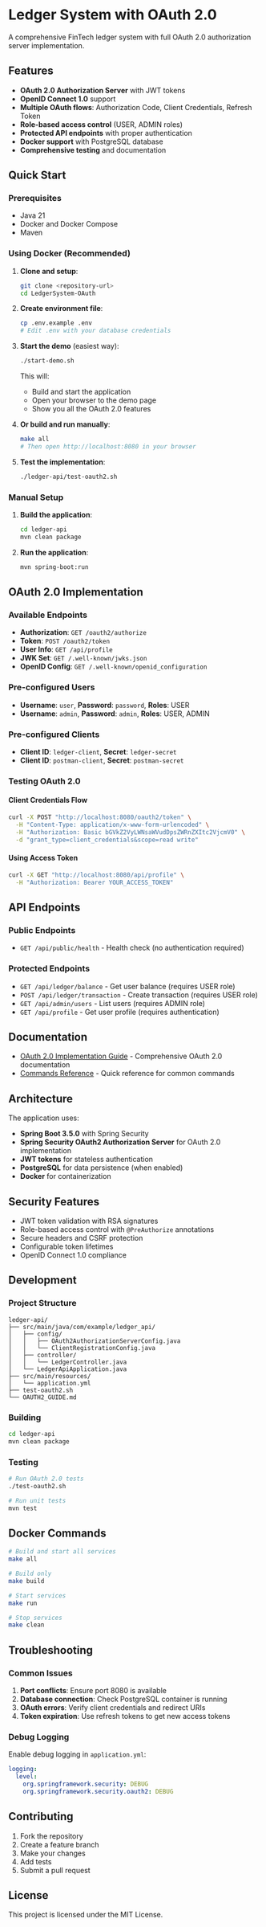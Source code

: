 # Ledger System with OAuth 2.0

A comprehensive FinTech ledger system with full OAuth 2.0 authorization server implementation.

## Features

- **OAuth 2.0 Authorization Server** with JWT tokens
- **OpenID Connect 1.0** support
- **Multiple OAuth flows**: Authorization Code, Client Credentials, Refresh Token
- **Role-based access control** (USER, ADMIN roles)
- **Protected API endpoints** with proper authentication
- **Docker support** with PostgreSQL database
- **Comprehensive testing** and documentation

## Quick Start

### Prerequisites

- Java 21
- Docker and Docker Compose
- Maven

### Using Docker (Recommended)

1. **Clone and setup**:
   ```bash
   git clone <repository-url>
   cd LedgerSystem-OAuth
   ```

2. **Create environment file**:
   ```bash
   cp .env.example .env
   # Edit .env with your database credentials
   ```

3. **Start the demo** (easiest way):
   ```bash
   ./start-demo.sh
   ```
   
   This will:
   - Build and start the application
   - Open your browser to the demo page
   - Show you all the OAuth 2.0 features

4. **Or build and run manually**:
   ```bash
   make all
   # Then open http://localhost:8080 in your browser
   ```

5. **Test the implementation**:
   ```bash
   ./ledger-api/test-oauth2.sh
   ```

### Manual Setup

1. **Build the application**:
   ```bash
   cd ledger-api
   mvn clean package
   ```

2. **Run the application**:
   ```bash
   mvn spring-boot:run
   ```

## OAuth 2.0 Implementation

### Available Endpoints

- **Authorization**: `GET /oauth2/authorize`
- **Token**: `POST /oauth2/token`
- **User Info**: `GET /api/profile`
- **JWK Set**: `GET /.well-known/jwks.json`
- **OpenID Config**: `GET /.well-known/openid_configuration`

### Pre-configured Users

- **Username**: `user`, **Password**: `password`, **Roles**: USER
- **Username**: `admin`, **Password**: `admin`, **Roles**: USER, ADMIN

### Pre-configured Clients

- **Client ID**: `ledger-client`, **Secret**: `ledger-secret`
- **Client ID**: `postman-client`, **Secret**: `postman-secret`

### Testing OAuth 2.0

#### Client Credentials Flow
```bash
curl -X POST "http://localhost:8080/oauth2/token" \
  -H "Content-Type: application/x-www-form-urlencoded" \
  -H "Authorization: Basic bGVkZ2VyLWNsaWVudDpsZWRnZXItc2VjcmV0" \
  -d "grant_type=client_credentials&scope=read write"
```

#### Using Access Token
```bash
curl -X GET "http://localhost:8080/api/profile" \
  -H "Authorization: Bearer YOUR_ACCESS_TOKEN"
```

## API Endpoints

### Public Endpoints
- `GET /api/public/health` - Health check (no authentication required)

### Protected Endpoints
- `GET /api/ledger/balance` - Get user balance (requires USER role)
- `POST /api/ledger/transaction` - Create transaction (requires USER role)
- `GET /api/admin/users` - List users (requires ADMIN role)
- `GET /api/profile` - Get user profile (requires authentication)

## Documentation

- [OAuth 2.0 Implementation Guide](ledger-api/OAUTH2_GUIDE.md) - Comprehensive OAuth 2.0 documentation
- [Commands Reference](Commands.md) - Quick reference for common commands

## Architecture

The application uses:
- **Spring Boot 3.5.0** with Spring Security
- **Spring Security OAuth2 Authorization Server** for OAuth 2.0 implementation
- **JWT tokens** for stateless authentication
- **PostgreSQL** for data persistence (when enabled)
- **Docker** for containerization

## Security Features

- JWT token validation with RSA signatures
- Role-based access control with `@PreAuthorize` annotations
- Secure headers and CSRF protection
- Configurable token lifetimes
- OpenID Connect 1.0 compliance

## Development

### Project Structure
```
ledger-api/
├── src/main/java/com/example/ledger_api/
│   ├── config/
│   │   ├── OAuth2AuthorizationServerConfig.java
│   │   └── ClientRegistrationConfig.java
│   ├── controller/
│   │   └── LedgerController.java
│   └── LedgerApiApplication.java
├── src/main/resources/
│   └── application.yml
├── test-oauth2.sh
└── OAUTH2_GUIDE.md
```

### Building
```bash
cd ledger-api
mvn clean package
```

### Testing
```bash
# Run OAuth 2.0 tests
./test-oauth2.sh

# Run unit tests
mvn test
```

## Docker Commands

```bash
# Build and start all services
make all

# Build only
make build

# Start services
make run

# Stop services
make clean
```

## Troubleshooting

### Common Issues

1. **Port conflicts**: Ensure port 8080 is available
2. **Database connection**: Check PostgreSQL container is running
3. **OAuth errors**: Verify client credentials and redirect URIs
4. **Token expiration**: Use refresh tokens to get new access tokens

### Debug Logging

Enable debug logging in `application.yml`:
```yaml
logging:
  level:
    org.springframework.security: DEBUG
    org.springframework.security.oauth2: DEBUG
```

## Contributing

1. Fork the repository
2. Create a feature branch
3. Make your changes
4. Add tests
5. Submit a pull request

## License

This project is licensed under the MIT License.
